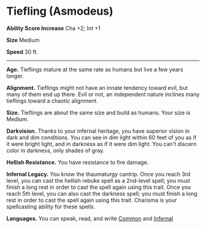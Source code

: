 Tiefling (Asmodeus)
===================

**Ability Score Increase** Cha +2; Int +1

**Size** Medium

**Speed** 30 ft.

* * *

**Age.** Tieflings mature at the same rate as humans but live a few years longer.  
  
**Alignment.** Tieflings might not have an innate tendency toward evil, but many of them end up there. Evil or not, an independent nature inclines many tieflings toward a chaotic alignment.  
  
**Size.** Tieflings are about the same size and build as humans. Your size is Medium.  
  
**Darkvision.** Thanks to your infernal heritage, you have superior vision in dark and dim conditions. You can see in dim light within 60 feet of you as if it were bright light, and in darkness as if it were dim light. You can't discern color in darkness, only shades of gray.  
  
**Hellish Resistance.** You have resistance to fire damage.  
  
**Infernal Legacy.** You know the thaumaturgy cantrip. Once you reach 3rd level, you can cast the hellish rebuke spell as a 2nd-level spell; you must finish a long rest in order to cast the spell again using this trait. Once you reach 5th level, you can also cast the darkness spell; you must finish a long rest in order to cast the spell again using this trait. Charisma is your spellcasting ability for these spells.  
  

**Languages.** You can speak, read, and write [Common](/w/Ecaros-xohoo/a/common-article) and [Infernal](/w/Ecaros-xohoo/a/wicked-article)
